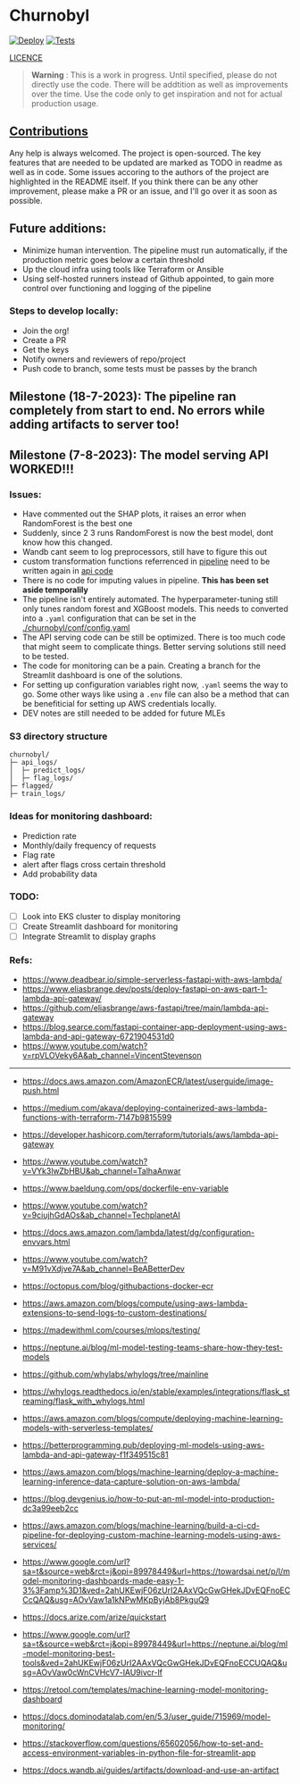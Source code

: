 # Churnobyl

[![Deploy](https://github.com/ishandandekar/Churnobyl/actions/workflows/deploy.yaml/badge.svg)](https://github.com/ishandandekar/Churnobyl/actions/workflows/deploy.yaml)
[![Tests](https://github.com/ishandandekar/Churnobyl/actions/workflows/tests.yaml/badge.svg)](https://github.com/ishandandekar/Churnobyl/actions/workflows/tests.yaml)

[LICENCE](LICENCE)

> **Warning** : This is a work in progress. Until specified, please do not directly use the code. There will be addtition as well as improvements over the time. Use the code only to get inspiration and not for actual production usage.


## [Contributions](./CONTRIBUTING.md)

Any help is always welcomed. The project is open-sourced. The key features that are needed to be updated are marked as TODO in readme as well as in code. Some issues accoring to the authors of the project are highlighted in the README itself. If you think there can be any other improvement, please make a PR or an issue, and I'll go over it as soon as possible.

## Future additions:
- Minimize human intervention. The pipeline must run automatically, if the production metric goes below a certain threshold
- Up the cloud infra using tools like Terraform or Ansible
- Using self-hosted runners instead of Github appointed, to gain more control over functioning and logging of the pipeline

### Steps to develop locally:
- Join the org!
- Create a PR
- Get the keys
- Notify owners and reviewers of repo/project
- Push code to branch, some tests must be passes by the branch

## Milestone (18-7-2023): The pipeline ran completely from start to end. No errors while adding artifacts to server too!
## Milestone (7-8-2023): The model serving API WORKED!!!

### Issues:
- Have commented out the SHAP plots, it raises an error when RandomForest is the best one
- Suddenly, since 2 3 runs RandomForest is now the best model, dont know how this changed.
- Wandb cant seem to log preprocessors, still have to figure this out
- custom transformation functions referrenced in [pipeline](./churnobyl/pipeline.py) need to be written again in [api code](./serve/api.py)
- There is no code for imputing values in pipeline. **This has been set aside temporalily**
- The pipeline isn't entirely automated. The hyperparameter-tuning still only tunes random forest and XGBoost models. This needs to converted into a `.yaml` configuration that can be set in the [./churnobyl/conf/config.yaml](./churnobyl/conf/config.yaml)
- The API serving code can be still be optimized. There is too much code that might seem to complicate things. Better serving solutions still need to be tested.
- The code for monitoring can be a pain. Creating a branch for the Streamlit dashboard is one of the solutions.
- For setting up configuration variables right now, `.yaml` seems the way to go. Some other ways like using a `.env` file can also be a method that can be benefiticial for setting up AWS credentials locally.
- DEV notes are still needed to be added for future MLEs

### S3 directory structure
```
churnobyl/
├─ api_logs/
│  ├─ predict_logs/
│  ├─ flag_logs/
├─ flagged/
├─ train_logs/
```

### Ideas for monitoring dashboard:

- Prediction rate
- Monthly/daily frequency of requests
- Flag rate
- alert after flags cross certain threshold
- Add probability data

### TODO:
- [ ] Look into EKS cluster to display monitoring
- [ ] Create Streamlit dashboard for monitoring
- [ ] Integrate Streamlit to display graphs

### Refs:

- https://www.deadbear.io/simple-serverless-fastapi-with-aws-lambda/
- https://www.eliasbrange.dev/posts/deploy-fastapi-on-aws-part-1-lambda-api-gateway/
- https://github.com/eliasbrange/aws-fastapi/tree/main/lambda-api-gateway
- https://blog.searce.com/fastapi-container-app-deployment-using-aws-lambda-and-api-gateway-6721904531d0
- https://www.youtube.com/watch?v=rpVLOVeky6A&ab_channel=VincentStevenson
---
- https://docs.aws.amazon.com/AmazonECR/latest/userguide/image-push.html

- https://medium.com/akava/deploying-containerized-aws-lambda-functions-with-terraform-7147b9815599
- https://developer.hashicorp.com/terraform/tutorials/aws/lambda-api-gateway
- https://www.youtube.com/watch?v=VYk3lwZbHBU&ab_channel=TalhaAnwar
- https://www.baeldung.com/ops/dockerfile-env-variable
- https://www.youtube.com/watch?v=9ciujhGdAOs&ab_channel=TechplanetAI
- https://docs.aws.amazon.com/lambda/latest/dg/configuration-envvars.html
- https://www.youtube.com/watch?v=M91vXdjve7A&ab_channel=BeABetterDev
- https://octopus.com/blog/githubactions-docker-ecr
- https://aws.amazon.com/blogs/compute/using-aws-lambda-extensions-to-send-logs-to-custom-destinations/
- https://madewithml.com/courses/mlops/testing/
- https://neptune.ai/blog/ml-model-testing-teams-share-how-they-test-models
- https://github.com/whylabs/whylogs/tree/mainline
- https://whylogs.readthedocs.io/en/stable/examples/integrations/flask_streaming/flask_with_whylogs.html
- https://aws.amazon.com/blogs/compute/deploying-machine-learning-models-with-serverless-templates/
- https://betterprogramming.pub/deploying-ml-models-using-aws-lambda-and-api-gateway-f1f349515c81
- https://aws.amazon.com/blogs/machine-learning/deploy-a-machine-learning-inference-data-capture-solution-on-aws-lambda/
- https://blog.devgenius.io/how-to-put-an-ml-model-into-production-dc3a99eeb2cc
- https://aws.amazon.com/blogs/machine-learning/build-a-ci-cd-pipeline-for-deploying-custom-machine-learning-models-using-aws-services/
- https://www.google.com/url?sa=t&source=web&rct=j&opi=89978449&url=https://towardsai.net/p/l/model-monitoring-dashboards-made-easy-1-3%3Famp%3D1&ved=2ahUKEwjF06zUrI2AAxVQcGwGHekJDvEQFnoECCcQAQ&usg=AOvVaw1a1kNPwMKpByjAb8PkguQ9
- https://docs.arize.com/arize/quickstart
- https://www.google.com/url?sa=t&source=web&rct=j&opi=89978449&url=https://neptune.ai/blog/ml-model-monitoring-best-tools&ved=2ahUKEwjF06zUrI2AAxVQcGwGHekJDvEQFnoECCUQAQ&usg=AOvVaw0cWnCVHcV7-lAU9ivcr-lf
- https://retool.com/templates/machine-learning-model-monitoring-dashboard
- https://docs.dominodatalab.com/en/5.3/user_guide/715969/model-monitoring/
- https://stackoverflow.com/questions/65602056/how-to-set-and-access-environment-variables-in-python-file-for-streamlit-app
- https://docs.wandb.ai/guides/artifacts/download-and-use-an-artifact